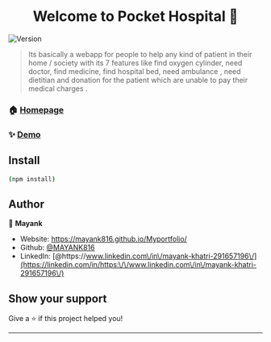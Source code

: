 <h1 align="center">Welcome to Pocket Hospital 👋</h1>
<p>
  <img alt="Version" src="https://img.shields.io/badge/version-1.0-blue.svg?cacheSeconds=2592000" />
</p>

> Its basically a webapp for people to help any kind of patient in their home / society with its 7 features like find oxygen cylinder, need doctor, find medicine, find hospital bed, need ambulance , need dietitian and donation for the patient which are unable to pay their medical charges .

### 🏠 [Homepage](https://pocket-hospital-2vqsqlk1k-mayank816.vercel.app/)

### ✨ [Demo](https://pocket-hospital-2vqsqlk1k-mayank816.vercel.app/)

## Install

```sh
(npm install)
```

## Author

👤 **Mayank**

* Website: https://mayank816.github.io/Myportfolio/
* Github: [@MAYANK816](https://github.com/MAYANK816)
* LinkedIn: [@https:\/\/www.linkedin.com\/in\/mayank-khatri-291657196\/](https://linkedin.com/in/https:\/\/www.linkedin.com\/in\/mayank-khatri-291657196\/)

## Show your support

Give a ⭐️ if this project helped you!

***
